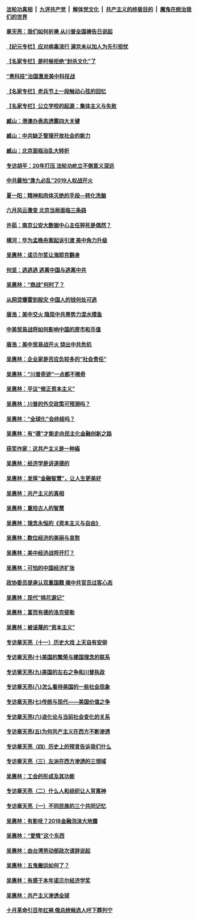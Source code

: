 

####  [法轮功真相](../../../../basic/blob/master/README.md?t=06221902) &nbsp;|&nbsp; [九评共产党](../../../../9ping.md/blob/master/README.md?t=06221902) &nbsp;|&nbsp; [解体党文化](../../../../jtdwh.md/blob/master/README.md?t=06221902)  &nbsp;|&nbsp; [共产主义的终极目的](../../../../gczydzjmd.md/blob/master/README.md?t=06221902) &nbsp;|&nbsp; [魔鬼在统治我们的世界](../../../../mgztzwmdsj.md/blob/master/README.md?t=06221902) 

#### [章天亮：我们如何祈祷 从川普全国祷告日说起](../pages/nsc423/n11944627.md?t=06221902) 

#### [【纪元专栏】应对病毒流行 渥京未以加人为先引担忧](../pages/nsc423/n11875714.md?t=06221902) 

#### [【名家专栏】是时候拒绝“封杀文化”了](../pages/nsc423/n11814093.md?t=06221902) 

#### [“黑科技”治国激发美中科技战](../pages/nsc423/n11638056.md?t=06221902) 

#### [【名家专栏】老兵节上一段触动心弦的回忆](../pages/nsc423/n11646016.md?t=06221902) 

#### [【名家专栏】公立学校的起源：集体主义与失败](../pages/nsc423/n11601833.md?t=06221902) 

#### [臧山：港澳办表态透露四大关键](../pages/nsc423/n11421628.md?t=06221902) 

#### [臧山：中共缺乏管理开放社会的能力](../pages/nsc423/n11407457.md?t=06221902) 

#### [臧山：北京面临治乱大转折](../pages/nsc423/n11406895.md?t=06221902) 

#### [专访胡平：20年打压 法轮功屹立不倒意义深远](../pages/nsc423/n11398800.md?t=06221902) 

#### [中共最怕“逢九必乱”2019人权战开火](../pages/nsc423/n11385248.md?t=06221902) 

#### [夏一阳：精神和肉体灭绝的手段—转化洗脑](../pages/nsc423/n11368250.md?t=06221902) 

#### [六月风云激变 北京当局面临三条路](../pages/nsc423/n11313668.md?t=06221902) 

#### [许茹：南京公安大数据中心主任猝死是偶然？](../pages/nsc423/n11064744.md?t=06221902) 

#### [横河：华为孟晚舟案起诉引渡 美中角力升级](../pages/nsc423/n11027230.md?t=06221902) 

#### [吴惠林：诺贝尔奖让海耶克翻身](../pages/nsc423/n10890049.md?t=06221902) 

#### [何坚：逃逃逃 逃离中国与逃离中共](../pages/nsc423/n10592891.md?t=06221902) 

#### [吴惠林：“商战”何时了？](../pages/nsc423/n10573558.md?t=06221902) 

#### [从网贷爆雷到股灾 中国人的钱何处可逃](../pages/nsc423/n10572800.md?t=06221902) 

#### [唐浩：美中交火 隐现中共黑势力混水摸鱼](../pages/nsc423/n10544040.md?t=06221902) 

#### [中美贸易战将如何影响中国的房市和币值](../pages/nsc423/n10543697.md?t=06221902) 

#### [唐浩：美中贸易战开火 烧出中共危机](../pages/nsc423/n10540126.md?t=06221902) 

#### [吴惠林：企业家是否应负较多的“社会责任”](../pages/nsc423/n10535022.md?t=06221902) 

#### [吴惠林：“川普奇迹”一点都不稀奇](../pages/nsc423/n10512808.md?t=06221902) 

#### [吴惠林：平议“修正资本主义”](../pages/nsc423/n10495724.md?t=06221902) 

#### [吴惠林：川普的外交政策可预测吗？](../pages/nsc423/n10462387.md?t=06221902) 

#### [吴惠林：“全球化”会终结吗？](../pages/nsc423/n10452838.md?t=06221902) 

#### [吴惠林：有“德”才能走向民主化金融创新之路](../pages/nsc423/n10432292.md?t=06221902) 

#### [获奖作家：这共产主义是一种癌](../pages/nsc423/n10431541.md?t=06221902) 

#### [吴惠林：经济学是讲道德的](../pages/nsc423/n10398014.md?t=06221902) 

#### [吴惠林：发挥“金融智慧”，让人生更美好](../pages/nsc423/n10375019.md?t=06221902) 

#### [吴惠林：共产主义的真相](../pages/nsc423/n10351394.md?t=06221902) 

#### [吴惠林：重拾古人的智慧](../pages/nsc423/n10337691.md?t=06221902) 

#### [吴惠林：理念永恒的《资本主义与自由》](../pages/nsc423/n10316274.md?t=06221902) 

#### [吴惠林：数位经济的美丽与哀愁](../pages/nsc423/n10292946.md?t=06221902) 

#### [吴惠林：美中经济战将开打？](../pages/nsc423/n10258825.md?t=06221902) 

#### [吴惠林：可怕的中国经济扩张](../pages/nsc423/n10219147.md?t=06221902) 

#### [政协委员提承认双重国籍 揭中共官员过客心态](../pages/nsc423/n10208809.md?t=06221902) 

#### [吴惠林：现代“桃花源记”](../pages/nsc423/n10185234.md?t=06221902) 

#### [吴惠林：富而有德的洛克斐勒](../pages/nsc423/n10142264.md?t=06221902) 

#### [吴惠林：被诬蔑的“资本主义”](../pages/nsc423/n10124816.md?t=06221902) 

#### [专访章天亮（十一）历史大戏 上天自有安排](../pages/nsc423/n10094905.md?t=06221902) 

#### [专访章天亮(十)美国的繁荣与建国理念的联系](../pages/nsc423/n10094899.md?t=06221902) 

#### [专访章天亮(九)美国的左右之争和川普执政](../pages/nsc423/n10094889.md?t=06221902) 

#### [专访章天亮(八)怎么看待美国的一些社会现象](../pages/nsc423/n10094857.md?t=06221902) 

#### [专访章天亮(七)传统与现代——美国价值之争](../pages/nsc423/n10093140.md?t=06221902) 

#### [专访章天亮(六)进化论与当前社会变化的关系](../pages/nsc423/n10092036.md?t=06221902) 

#### [专访章天亮(五)为何共产主义在西方不断渗透](../pages/nsc423/n10083620.md?t=06221902) 

#### [专访章天亮（四）历史上的预言告诉我们什么](../pages/nsc423/n10083606.md?t=06221902) 

#### [专访章天亮（三）左派在西方渗透的三领域](../pages/nsc423/n10081115.md?t=06221902) 

#### [吴惠林：工会的形成及其功能](../pages/nsc423/n10080633.md?t=06221902) 

#### [专访章天亮（二）什么人和组织让人背离神](../pages/nsc423/n10076637.md?t=06221902) 

#### [专访章天亮（一）不同民族的三个共同记忆](../pages/nsc423/n10074188.md?t=06221902) 

#### [吴惠林：有影呒？2018金融泡沫大地震](../pages/nsc423/n10040534.md?t=06221902) 

#### [吴惠林：“爱情”这个东西](../pages/nsc423/n10019423.md?t=06221902) 

#### [吴惠林：由台湾劳动部政次请辞说起](../pages/nsc423/n9979679.md?t=06221902) 

#### [吴惠林：五鬼搬运如何了？](../pages/nsc423/n9925338.md?t=06221902) 

#### [吴惠林：有感于本年诺贝尔经济学奖](../pages/nsc423/n9871883.md?t=06221902) 

#### [吴惠林：共产主义渗透全球](../pages/nsc423/n9812748.md?t=06221902) 

#### [十月革命引百年红祸 俄总统候选人吁下葬列宁](../pages/nsc423/n9810182.md?t=06221902) 

